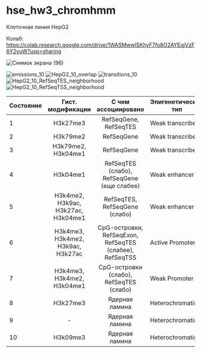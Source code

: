 # hse_hw3_chromhmm

Клеточная линия HepG2

Колаб: https://colab.research.google.com/drive/1WASMwwlSKhyF7fo8O2AYEqjVzF6Y2vuW?usp=sharing

![Снимок экрана (96)](https://user-images.githubusercontent.com/56909634/160294758-6fc74dad-7007-4325-8526-4b1b8b05ac51.png)

![emissions_10](https://user-images.githubusercontent.com/56909634/160294819-9a7e4fec-bdfc-4805-9263-2c2caf3e12c3.png)
![HepG2_10_overlap](https://user-images.githubusercontent.com/56909634/160294825-43e61173-2724-4d03-9ed5-0bf84d3fea17.png)
![transitions_10](https://user-images.githubusercontent.com/56909634/160294828-07296d03-3a24-4b3d-8e34-6b5ca6fd2168.png)
![HepG2_10_RefSeqTES_neighborhood](https://user-images.githubusercontent.com/56909634/160294830-f35af110-459e-4b46-a598-ef286f2c4de3.png)
![HepG2_10_RefSeqTSS_neighborhood](https://user-images.githubusercontent.com/56909634/160294833-45e344d8-caab-4109-8a51-e2880b207ce6.png)

| Состояние | Гист. модификации                  | С чем ассоциировано                                     | Эпигенетический тип |
| ----------|:----------------------------------:|:-------------------------------------------------------:|---------------------|
| 1         | H3k27me3                           | RefSeqGene, RefSeqTES                                   | Weak transcribed    |
| 2         | H3k79me2                           | RefSeqGene                                              | Weak transcribed    |
| 3         | H3k79me2, H3k04me1                 | RefSeqGene                                              | Weak transcribed    |
| 4         | H3k04me1                           | RefSeqTES (слабо), RefSeqGene (еще слабее)              | Weak enhancer       |
| 5         | H3k4me2, H3k9ac, H3k27ac, H3k04me1 | RefSeqTES, RefSeqGene (слабо)                           | Weak enhancer       |
| 6         | H3k4me3, H3k4me2, H3k9ac, H3k27ac  | CpG-островки, RefSeqExon, RefSeqTES (слабее), RefSeqTSS | Active Promoter     |
| 7         | H3k4me3, H3k4me2, H3k04me1         | CpG-островки (слабо), RefSeqTES (слабо)                 | Weak Promoter       |
| 8         | H3k27me3                           | Ядерная ламина                                          | Heterochromatin     |
| 9         | -                                  | Ядерная ламина                                          | Heterochromatin     |
| 10        | H3k09me3                           | Ядерная ламина                                          | Heterochromatin     |
